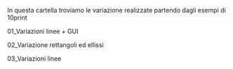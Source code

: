 In questa cartella troviamo le variazione realizzate partendo dagli esempi di 10print

01_Variazioni linee + GUI

02_Variazione rettangoli ed ellissi

03_Variazioni linee


